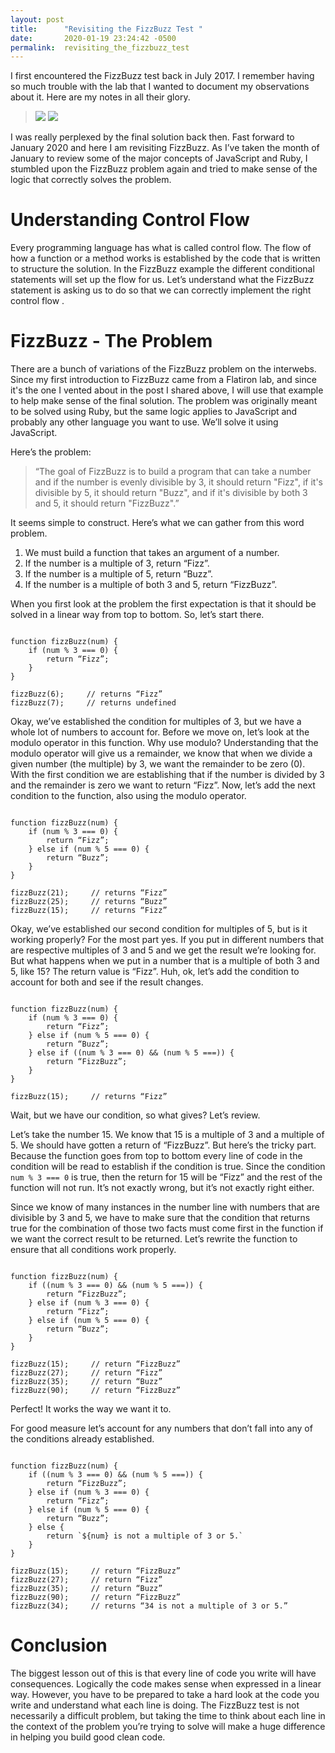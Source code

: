 ```yaml
---
layout: post
title:      "Revisiting the FizzBuzz Test "
date:       2020-01-19 23:24:42 -0500
permalink:  revisiting_the_fizzbuzz_test
---
```



I first encountered the FizzBuzz test back in July 2017.  I remember having so much trouble with the lab that I wanted to document my observations about it.  Here are my notes in all their glory.  

> ![](https://i.imgur.com/T9WoDWAm.png)               ![](https://i.imgur.com/seXsWPb.png)

I was really perplexed by the final solution back then.  Fast forward to January 2020 and here I am revisiting FizzBuzz.  As I’ve taken the month of January to review some of the major concepts of JavaScript and Ruby, I stumbled upon the FizzBuzz problem again and tried to make sense of the logic that correctly solves the problem.  

# Understanding Control Flow

Every programming language has what is called control flow.  The flow of how a function or a method works is established by the code that is written to structure the solution.  In the FizzBuzz example the different conditional statements will set up the flow for us.  Let’s understand what the FizzBuzz statement is asking us to do so that we can correctly implement the right control flow .  

# FizzBuzz - The Problem

There are a bunch of variations of the FizzBuzz problem on the interwebs.  Since my first introduction to FizzBuzz came from a Flatiron lab, and since it's the one I vented about in the post I shared above, I will use that example to help make sense of the final solution.  The problem was originally meant to be solved using Ruby, but the same logic applies to JavaScript and probably any other language you want to use.  We’ll solve it using JavaScript.

Here’s the problem:

>  “The goal of FizzBuzz is to build a program that can take a number and if the number is evenly divisible by 3, it should return "Fizz", if it's divisible by 5, it should return "Buzz", and if it's divisible by both 3 and 5, it should return "FizzBuzz".”

It seems simple to construct.  Here’s what we can gather from this word problem.  

1. We must build a function that takes an argument of a number.
2. If the number is a multiple of 3, return “Fizz”.
3. If the number is a multiple of 5, return “Buzz”.
4. If the number is a multiple of both 3 and 5, return “FizzBuzz”.

When you first look at the problem the first expectation is that it should be solved in a linear way from top to bottom.  So, let’s start there.  

```

function fizzBuzz(num) {
	if (num % 3 === 0) {
		return “Fizz”;
	}
}

fizzBuzz(6);     // returns “Fizz”
fizzBuzz(7);     // returns undefined

```

Okay, we’ve established the condition for multiples of 3, but we have a whole lot of numbers to account for.  Before we move on, let’s look at the modulo operator in this function.  Why use modulo?  Understanding that the modulo operator will give us a remainder, we know that when we divide a given number (the multiple) by 3, we want the remainder to be zero (0).  With the first condition we are establishing that if the number is divided by 3 and the remainder is zero we want to return “Fizz”.  Now, let’s add the next condition to the function, also using the modulo operator. 

```

function fizzBuzz(num) {
	if (num % 3 === 0) {
		return “Fizz”;
	} else if (num % 5 === 0) {
		return “Buzz”;
	}
}

fizzBuzz(21);     // returns “Fizz”
fizzBuzz(25);     // returns “Buzz”
fizzBuzz(15);     // returns “Fizz”

```

Okay, we’ve established our second condition for multiples of 5, but is it working properly?  For the most part yes.  If you put in different numbers that are respective multiples of 3 and 5 and we get the result we’re looking for.  But what happens when we put in a number that is a multiple of both 3 and 5, like 15?  The return value is “Fizz”.  Huh, ok, let’s add the condition to account for both and see if the result changes. 

```

function fizzBuzz(num) {
	if (num % 3 === 0) {
		return “Fizz”;
	} else if (num % 5 === 0) {
		return “Buzz”;
	} else if ((num % 3 === 0) && (num % 5 ===)) {
		return “FizzBuzz”;
	}
}

fizzBuzz(15);     // returns “Fizz”

```

Wait, but we have our condition, so what gives?  Let’s review.  

Let’s take the number 15.  We know that 15 is a multiple of 3 and a multiple of 5.  We should have gotten a return of “FizzBuzz”.  But here’s the tricky part.  Because the function goes from top to bottom every line of code in the condition will be read to establish if the condition is true.  Since the condition `num % 3 === 0` is true, then the return for 15 will be “Fizz” and the rest of the function will not run.  It’s not exactly wrong, but it’s not exactly right either.  

Since we know of many instances in the number line with numbers that are divisible by 3 and 5, we have to make sure that the condition that returns true for the combination of those two facts must come first in the function if we want the correct result to be returned.  Let’s rewrite the function to ensure that all conditions work properly. 

```

function fizzBuzz(num) {
	if ((num % 3 === 0) && (num % 5 ===)) {
		return “FizzBuzz”;
	} else if (num % 3 === 0) {
		return “Fizz”;
	} else if (num % 5 === 0) {
		return “Buzz”;
	}
}

fizzBuzz(15);     // return “FizzBuzz”
fizzBuzz(27);     // return “Fizz”
fizzBuzz(35);     // return “Buzz”
fizzBuzz(90);     // return “FizzBuzz”

```

Perfect!  It works the way we want it to.  

For good measure let’s account for any numbers that don’t fall into any of the conditions already established. 

```

function fizzBuzz(num) {
	if ((num % 3 === 0) && (num % 5 ===)) {
		return “FizzBuzz”;
	} else if (num % 3 === 0) {
		return “Fizz”;
	} else if (num % 5 === 0) {
		return “Buzz”;
	} else {
		return `${num} is not a multiple of 3 or 5.`
	}
}

fizzBuzz(15);     // return “FizzBuzz”
fizzBuzz(27);     // return “Fizz”
fizzBuzz(35);     // return “Buzz”
fizzBuzz(90);     // return “FizzBuzz”
fizzBuzz(34);     // returns “34 is not a multiple of 3 or 5.”

```

# Conclusion

The biggest lesson out of this is that every line of code you write will have consequences.  Logically the code makes sense when expressed in a linear way.  However, you have to be prepared to take a hard look at the code you write and understand what each line is doing. The FizzBuzz test is not necessarily a difficult problem, but taking the time to think about each line in the context of the problem you’re trying to solve will make a huge difference in helping you build good clean code.

